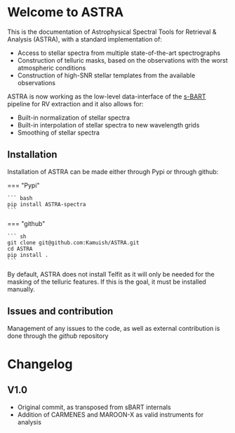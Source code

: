 # Welcome to ASTRA 

This is the documentation of Astrophysical Spectral Tools for Retrieval & Analysis (ASTRA), with a standard implementation of:

- Access to stellar spectra from multiple state-of-the-art spectrographs
- Construction of telluric masks, based on the observations with the worst atmospheric conditions
- Construction of high-SNR stellar templates from the available observations

ASTRA is now working as the low-level data-interface of the [s-BART](https://github.com/iastro-pt/sBART) pipeline for RV extraction and it also allows for:

- Built-in normalization of stellar spectra
- Built-in interpolation of stellar spectra to new wavelength grids
- Smoothing of stellar spectra


## Installation

Installation of ASTRA can be made either through Pypi or through github:


=== "Pypi"

    ``` bash
    pip install ASTRA-spectra
    ```

=== "github"

    ``` sh
    git clone git@github.com:Kamuish/ASTRA.git
    cd ASTRA
    pip install . 
    ```

By default, ASTRA does not install Telfit as it will only be needed for the masking of the telluric features. If this is the goal, it must be installed manually.

## Issues and contribution

Management of any issues to the code, as well as external contribution is done through the *github* repository

# Changelog

## V1.0

- Original commit, as transposed from sBART internals
- Addition of CARMENES and MAROON-X as valid instruments for analysis
